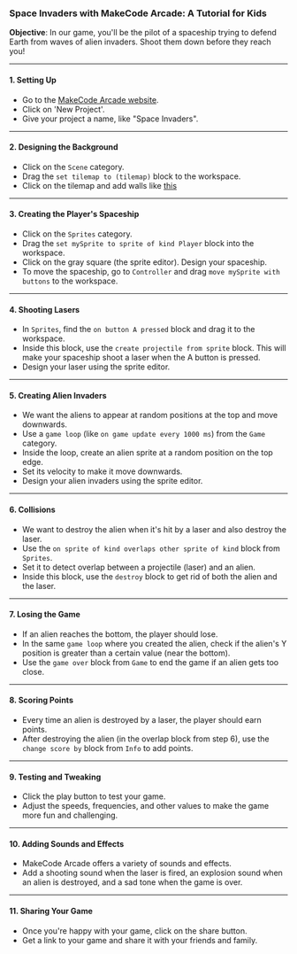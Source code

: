 
### Space Invaders with MakeCode Arcade: A Tutorial for Kids

**Objective**: In our game, you'll be the pilot of a spaceship trying to defend Earth from waves of alien invaders. Shoot them down before they reach you!

----------

#### 1. **Setting Up**

-   Go to the [MakeCode Arcade website](https://arcade.makecode.com/).
-   Click on 'New Project'.
-   Give your project a name, like "Space Invaders".

----------

#### 2. **Designing the Background**

-   Click on the `Scene` category.
-   Drag the `set tilemap to (tilemap)` block to the workspace.
-   Click on the tilemap and add walls like [this](https://github.com/t2o2/makecode-space-invader/imgs/wall.png?raw=true) 

----------

#### 3. **Creating the Player's Spaceship**

-   Click on the `Sprites` category.
-   Drag the `set mySprite to sprite of kind Player` block into the workspace.
-   Click on the gray square (the sprite editor). Design your spaceship.
-   To move the spaceship, go to `Controller` and drag `move mySprite with buttons` to the workspace.

----------

#### 4. **Shooting Lasers**

-   In `Sprites`, find the `on button A pressed` block and drag it to the workspace.
-   Inside this block, use the `create projectile from sprite` block. This will make your spaceship shoot a laser when the A button is pressed.
-   Design your laser using the sprite editor.

----------

#### 5. **Creating Alien Invaders**

-   We want the aliens to appear at random positions at the top and move downwards.
-   Use a `game loop` (like `on game update every 1000 ms`) from the `Game` category.
-   Inside the loop, create an alien sprite at a random position on the top edge.
-   Set its velocity to make it move downwards.
-   Design your alien invaders using the sprite editor.

----------

#### 6. **Collisions**

-   We want to destroy the alien when it's hit by a laser and also destroy the laser.
-   Use the `on sprite of kind overlaps other sprite of kind` block from `Sprites`.
-   Set it to detect overlap between a projectile (laser) and an alien.
-   Inside this block, use the `destroy` block to get rid of both the alien and the laser.

----------

#### 7. **Losing the Game**

-   If an alien reaches the bottom, the player should lose.
-   In the same `game loop` where you created the alien, check if the alien's Y position is greater than a certain value (near the bottom).
-   Use the `game over` block from `Game` to end the game if an alien gets too close.

----------

#### 8. **Scoring Points**

-   Every time an alien is destroyed by a laser, the player should earn points.
-   After destroying the alien (in the overlap block from step 6), use the `change score by` block from `Info` to add points.

----------

#### 9. **Testing and Tweaking**

-   Click the play button to test your game.
-   Adjust the speeds, frequencies, and other values to make the game more fun and challenging.

----------

#### 10. **Adding Sounds and Effects**

-   MakeCode Arcade offers a variety of sounds and effects.
-   Add a shooting sound when the laser is fired, an explosion sound when an alien is destroyed, and a sad tone when the game is over.

----------

#### 11. **Sharing Your Game**

-   Once you're happy with your game, click on the share button.
-   Get a link to your game and share it with your friends and family.